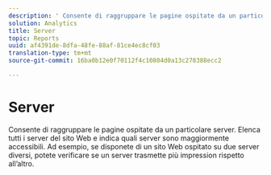 ```yaml
---
description: ' Consente di raggruppare le pagine ospitate da un particolare server. Elenca tutti i server del sito Web e indica quali server sono maggiormente accessibili. Ad esempio, se disponete di un sito Web ospitato su due server diversi, potete verificare se un server trasmette più impression rispetto all’altro.'
solution: Analytics
title: Server
topic: Reports
uuid: af4391de-8dfa-48fe-88af-81ce4ec8cf03
translation-type: tm+mt
source-git-commit: 16ba0b12e0f70112f4c10804d0a13c278388ecc2

---
```



# Server

 Consente di raggruppare le pagine ospitate da un particolare server. Elenca tutti i server del sito Web e indica quali server sono maggiormente accessibili. Ad esempio, se disponete di un sito Web ospitato su due server diversi, potete verificare se un server trasmette più impression rispetto all’altro.

